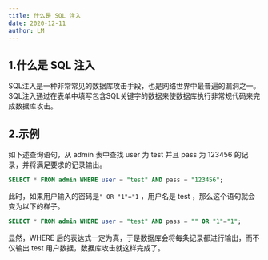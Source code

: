 ```yaml
---
title: 什么是 SQL 注入
date: 2020-12-11
author: LM
---
```


## 1.什么是 SQL 注入

SQL注入是一种非常常见的数据库攻击手段，也是网络世界中最普遍的漏洞之一。SQL注入通过在表单中填写包含SQL关键字的数据来使数据库执行非常规代码来完成数据库攻击。

## 2.示例

如下述查询语句，从 admin 表中查找 user 为 test 并且 pass 为 123456 的记录，并将满足要求的记录输出。

```sql
SELECT * FROM admin WHERE user = "test" AND pass = "123456";
```

此时，如果用户输入的密码是`" OR "1"="1` ，用户名是 test ，那么这个语句就会变为以下的样子。

```sql
SELECT * FROM admin WHERE user = "test" AND pass = "" OR "1"="1";
```

显然，WHERE 后的表达式一定为真，于是数据库会将每条记录都进行输出，而不仅输出 test 用户数据，数据库攻击就这样完成了。
